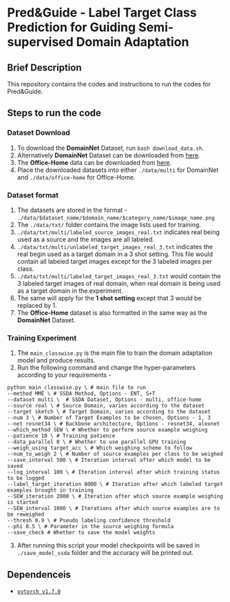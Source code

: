 # Pred&Guide - Label Target Class Prediction for Guiding Semi-supervised Domain Adaptation
## Brief Description
This repository contains the codes and instructions to run the codes for Pred&Guide.
## Steps to run the code
### Dataset Download
1. To download the **DomainNet** Dataset, run `bash download_data.sh`. 
2. Alternatively **DomainNet** Dataset can be downloaded from [here](http://ai.bu.edu/M3SDA/#dataset). 
3. The **Office-Home** data can be downloaded from [here](https://www.hemanthdv.org/officeHomeDataset.html). 
3. Place the downloaded datasets into either `./data/multi` for DomainNet and `./data/office-home` for Office-Home.
### Dataset format 
1. The datasets are stored in the format - `./data/$dataset_name/$domain_name/$category_name/$image_name.png`
2. The `./data/txt/` folder contains the image lists used for training.
3. `./data/txt/multi/labeled_source_images_real.txt` indicates real being used as a source and the images are all labeled.
4.  `./data/txt/multi/unlabeled_target_images_real_3.txt` indicates the real begin used as a target domain in a 3 shot setting. This file would contain all labeled target images except for the 3 labeled images per class. 
5. `./data/txt/multi/labeled_target_images_real_3.txt` would contain the 3 labeled target images of real domain, when real domain is being used as a target domain in the experiment. 
6. The same will apply for the **1 shot setting** except that 3 would be replaced by 1. 
7. The **Office-Home** dataset is also formatted in the same way as the **DomainNet** Dataset. 
### Training Experiment
1. The `main_classwise.py` is the main file to train the domain adaptation model and produce results.
2. Run the following command and change the hyper-parameters according to your requirements - 
```
python main_classwise.py \ # main file to run
--method MME \ # SSDA Method, Options - ENT, S+T
--dataset multi \  # SSDA Dataset, Options - multi, office-home
--source real \ # Source Domain, varies according to the dataset
--target sketch \ # Target Domain, varies according to the dataset
--num 3 \ # Number of Target Examples to be chosen, Options - 1, 3
--net resnet34 \ # Backbone architecture, Options - resnet34, alexnet
--which_method SEW \ # Whether to perform source example weighing
--patience 10 \ # Training patience
--data_parallel 0 \ # Whether to use parallel GPU training
--weigh_using target_acc \ # Which weighing scheme to follow
--num_to_weigh 2 \ # Number of source examples per class to be weighed 
--save_interval 500 \ # Iteration interval after which model to be saved
--log_interval 100 \ # Iteration interval after which training status to be logged
--label_target_iteration 8000 \ # Iteration after which labeled target examples brought in training
--SEW_iteration 2000 \ # Iteration after which source example weighing is started
--SEW_interval 1000 \ # Iterations after which source examples are to be reweighed
--thresh 0.9 \ # Pseudo labeling confidence threshold
--phi 0.5 \ # Parameter in the source weighing formula
--save_check # Whether to save the model weights
```
3. After running this script your model checkpoints will be saved in `./save_model_ssda` folder and the accuracy will be printed out.
## Dependenceis
 - [`pytorch v1.7.0`](https://pytorch.org)
